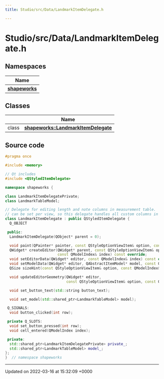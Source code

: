 ```yaml
---
title: Studio/src/Data/LandmarkItemDelegate.h

---
```


# Studio/src/Data/LandmarkItemDelegate.h



## Namespaces

| Name           |
| -------------- |
| **[shapeworks](../Namespaces/namespaceshapeworks.md)**  |

## Classes

|                | Name           |
| -------------- | -------------- |
| class | **[shapeworks::LandmarkItemDelegate](../Classes/classshapeworks_1_1LandmarkItemDelegate.md)**  |




## Source code

```cpp
#pragma once

#include <memory>

// Qt includes
#include <QStyledItemDelegate>

namespace shapeworks {

class LandmarkItemDelegatePrivate;
class LandmarkTableModel;

// Delegate for editing length and note columns in measurement table.  Note that only one delegate
// can be set per view, so this delegate handles all custom columns in the table.
class LandmarkItemDelegate : public QStyledItemDelegate {
  Q_OBJECT

 public:
  LandmarkItemDelegate(QObject* parent = 0);

  void paint(QPainter* painter, const QStyleOptionViewItem& option, const QModelIndex& index) const override;
  QWidget* createEditor(QWidget* parent, const QStyleOptionViewItem& option,
                        const QModelIndex& index) const override;
  void setEditorData(QWidget* editor, const QModelIndex& index) const override;
  void setModelData(QWidget* editor, QAbstractItemModel* model, const QModelIndex& index) const override;
  QSize sizeHint(const QStyleOptionViewItem& option, const QModelIndex& index) const override;

  void updateEditorGeometry(QWidget* editor,
                            const QStyleOptionViewItem& option, const QModelIndex& index) const override;

  void set_button_text(std::string button_text);

  void set_model(std::shared_ptr<LandmarkTableModel> model);

 Q_SIGNALS:
  void button_clicked(int row);

 private Q_SLOTS:
  void set_button_pressed(int row);
  void cell_entered(QModelIndex index);

 private:
  std::shared_ptr<LandmarkItemDelegatePrivate> private_;
  std::shared_ptr<LandmarkTableModel> model_;
};
}  // namespace shapeworks
```


-------------------------------

Updated on 2022-03-16 at 15:32:09 +0000
